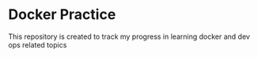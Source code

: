 # Docker Practice
This repository is created to track my progress in learning docker and dev ops related topics

